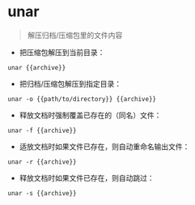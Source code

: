 # unar

> 解压归档/压缩包里的文件内容

- 把压缩包解压到当前目录：

`unar {{archive}}`

- 把归档/压缩包解压到指定目录：

`unar -o {{path/to/directory}} {{archive}}`

- 释放文档时强制覆盖已存在的（同名）文件：

`unar -f {{archive}}`

- 适放文档时如果文件已存在，则自动重命名输出文件：

`unar -r {{archive}}`

- 释放文档时如果文件已存在，则自动跳过：

`unar -s {{archive}}`

[#]: contributors: ([Mr. Ren])